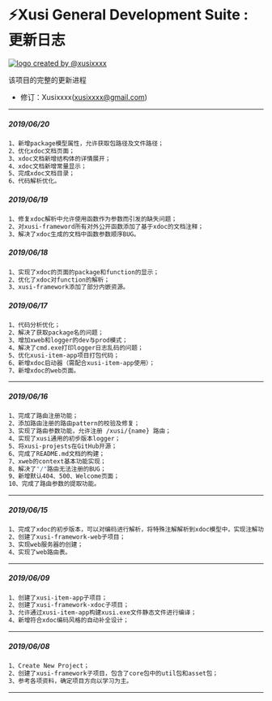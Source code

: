 # ⚡️Xusi General Development Suite : 更新日志

 <a href="https://github.com/Xusixxxx/Xusi"><img align="center" style="margin-right:20px;" src="http://przimj0kd.bkt.clouddn.com/logo-framework.png?e=1560849204&token=KTrMT_fnULmylWtMq0WH4htHUN74vKGMcbY1X_j-:lxR5SHgwPSNZ0XPpfYGPJyO7-8g" title="logo created by @xusixxxx" /></a>

该项目的完整的更新进程
- 修订：Xusixxxx(xusixxxx@gmail.com)
****

##### 2019/06/20
```sh
1、新增package模型属性，允许获取包路径及文件路径；
2、优化xdoc文档页面；
3、xdoc文档新增结构体的详情展开；
4、xdoc文档新增常量显示；
5、完成xdoc文档目录；
6、代码解析优化。
```

##### 2019/06/19
```sh
1、修复xdoc解析中允许使用函数作为参数而引发的缺失问题；
2、对xusi-frameword所有对外公开函数添加了基于xdoc的文档注释；
3、解决了xdoc生成的文档中函数参数顺序BUG。
```

##### 2019/06/18
```sh
1、实现了xdoc的页面的package和function的显示；
2、优化了xdoc对function的解析；
3、xusi-framework添加了部分内嵌资源。
```

##### 2019/06/17
```sh
1、代码分析优化；
2、解决了获取package名的问题；
3、增加xweb和logger的dev与prod模式；
4、解决了cmd.exe打印logger日志乱码的问题；
5、优化xusi-item-app项目打包代码；
6、新增xdoc启动器（需配合xusi-item-app使用）；
7、新增xdoc的web页面。
```
****

##### 2019/06/16
```sh
1、完成了路由注册功能；
2、添加路由注册的路由pattern的校验及修复；
3、实现了路由参数功能，允许注册 /xusi/{name} 路由；
4、实现了xusi通用的初步版本logger；
5、将xusi-projests在GitHub开源；
6、完成了README.md文档的构建；
7、xweb的context基本功能实现；
8、解决了"/"路由无法注册的BUG；
9、新增默认404、500、Welcome页面；
10、完成了路由参数的提取功能。 
```
****

##### 2019/06/15
```sh
1、完成了xdoc的初步版本，可以对编码进行解析，将特殊注解解析到xdoc模型中，实现注解功能；
2、创建了xusi-framework-web子项目；
3、实现web服务器的创建；
4、实现了web路由表。
```
****

##### 2019/06/09
```sh
1、创建了xusi-item-app子项目；
2、创建了xusi-framework-xdoc子项目；
3、允许通过xusi-item-app构建xusi.exe文件静态文件进行编译；
4、新增符合xdoc编码风格的自动补全设计；
```
****

##### 2019/06/08
```sh
1、Create New Project；
2、创建了xusi-framework子项目，包含了core包中的util包和asset包；
3、参考各项资料，确定项目方向以学习为主。
```
****
